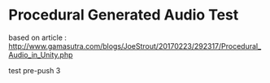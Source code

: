 # Procedural Generated Audio Test
based on article : http://www.gamasutra.com/blogs/JoeStrout/20170223/292317/Procedural_Audio_in_Unity.php

test pre-push 3
